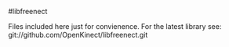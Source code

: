 #libfreenect

Files included here just for convienence. For the latest library see: git://github.com/OpenKinect/libfreenect.git
